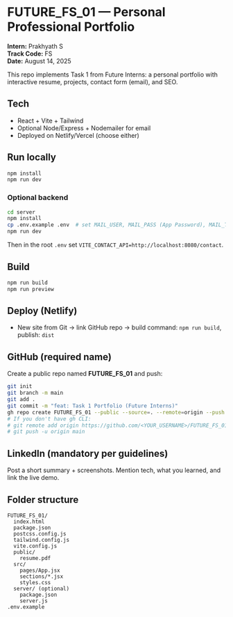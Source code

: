 # FUTURE_FS_01 — Personal Professional Portfolio

**Intern:** Prakhyath S  
**Track Code:** FS  
**Date:** August 14, 2025

This repo implements Task 1 from Future Interns: a personal portfolio with interactive resume, projects, contact form (email), and SEO.

## Tech
- React + Vite + Tailwind
- Optional Node/Express + Nodemailer for email
- Deployed on Netlify/Vercel (choose either)

## Run locally
```bash
npm install
npm run dev
```

### Optional backend
```bash
cd server
npm install
cp .env.example .env  # set MAIL_USER, MAIL_PASS (App Password), MAIL_TO
npm run dev
```
Then in the root `.env` set `VITE_CONTACT_API=http://localhost:8080/contact`.

## Build
```bash
npm run build
npm run preview
```

## Deploy (Netlify)
- New site from Git → link GitHub repo → build command: `npm run build`, publish: `dist`

## GitHub (required name)
Create a public repo named **FUTURE_FS_01** and push:

```bash
git init
git branch -m main
git add .
git commit -m "feat: Task 1 Portfolio (Future Interns)"
gh repo create FUTURE_FS_01 --public --source=. --remote=origin --push
# If you don't have gh CLI:
# git remote add origin https://github.com/<YOUR_USERNAME>/FUTURE_FS_01.git
# git push -u origin main
```

## LinkedIn (mandatory per guidelines)
Post a short summary + screenshots. Mention tech, what you learned, and link the live demo.

## Folder structure
```
FUTURE_FS_01/
  index.html
  package.json
  postcss.config.js
  tailwind.config.js
  vite.config.js
  public/
    resume.pdf
  src/
    pages/App.jsx
    sections/*.jsx
    styles.css
  server/ (optional)
    package.json
    server.js
.env.example
```
